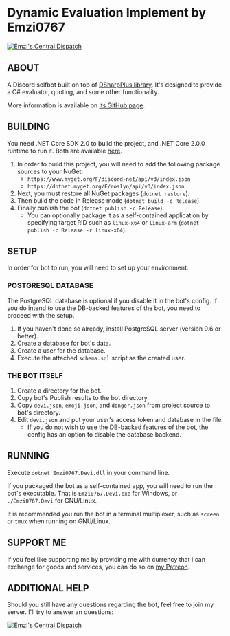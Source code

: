 # Dynamic Evaluation Implement by Emzi0767

[![Emzi's Central Dispatch](https://discordapp.com/api/guilds/207879549394878464/widget.png)](https://discord.gg/rGKrJDR)

## ABOUT

A Discord selfbot built on top of [DSharpPlus library](https://github.com/NaamloosDT/DSharpPlus). It's designed to provide a C# evaluator, quoting, and some other functionality.

More information is available on [its GitHub page](https://emzi0767.github.io/discord/devi/).

## BUILDING

You need .NET Core SDK 2.0 to build the project, and .NET Core 2.0.0 runtime to run it. Both are available [here](https://www.microsoft.com/net/download/core ".NET Core download page").

1. In order to build this project, you will need to add the following package sources to your NuGet:
   * `https://www.myget.org/F/discord-net/api/v3/index.json`
   * `https://dotnet.myget.org/F/roslyn/api/v3/index.json`
2. Next, you must restore all NuGet packages (`dotnet restore`).
3. Then build the code in Release mode (`dotnet build -c Release`).
4. Finally publish the bot (`dotnet publish -c Release`).
   * You can optionally package it as a self-contained application by specifying target RID such as `linux-x64` or `linux-arm` (`dotnet publish -c Release -r linux-x64`).

## SETUP

In order for bot to run, you will need to set up your environment. 

### POSTGRESQL DATABASE

The PostgreSQL database is optional if you disable it in the bot's config. If you do intend to use the DB-backed features of the bot, you need to proceed with the setup.

1. If you haven't done so already, install PostgreSQL server (version 9.6 or better).
2. Create a database for bot's data.
3. Create a user for the database.
4. Execute the attached `schema.sql` script as the created user.

### THE BOT ITSELF

1. Create a directory for the bot.
2. Copy bot's Publish results to the bot directory.
3. Copy `devi.json`, `emoji.json`, and `donger.json` from project source to bot's directory.
4. Edit `devi.json` and put your user's access token and database in the file.
   * If you do not wish to use the DB-backed features of the bot, the config has an option to disable the database backend.

## RUNNING

Execute `dotnet Emzi0767.Devi.dll` in your command line.

If you packaged the bot as a self-contained app, you will need to run the bot's executable. That is `Emzi0767.Devi.exe` for Windows, or `./Emzi0767.Devi` for GNU/Linux.

It is recommended you run the bot in a terminal multiplexer, such as `screen` or `tmux` when running on GNU/Linux.

## SUPPORT ME

If you feel like supporting me by providing me with currency that I can exchange for goods and services, you can do so on [my Patreon](https://www.patreon.com/emzi0767).

## ADDITIONAL HELP

Should you still have any questions regarding the bot, feel free to join my server. I'll try to answer an questions:

[![Emzi's Central Dispatch](https://discordapp.com/api/guilds/207879549394878464/embed.png?style=banner1)](https://discord.gg/rGKrJDR)